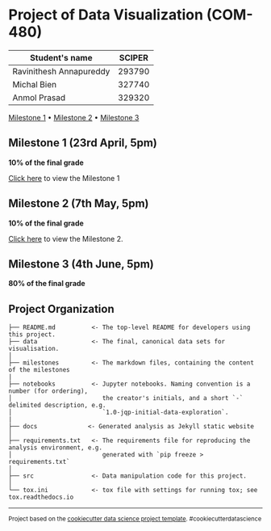 # Project of Data Visualization (COM-480)

| Student's name          | SCIPER |
| ----------------------- | ------ |
| Ravinithesh Annapureddy | 293790 |
| Michal Bien             | 327740 |
| Anmol Prasad            | 329320 |

[Milestone 1](#milestone-1) • [Milestone 2](#milestone-2) • [Milestone 3](#milestone-3)

## Milestone 1 (23rd April, 5pm)

**10% of the final grade**

[Click here](./milestones/milestone1.md) to view the Milestone 1

## Milestone 2 (7th May, 5pm)

**10% of the final grade**

[Click here](./milestones/Milestone2.pdf) to view the Milestone 2.

## Milestone 3 (4th June, 5pm)

**80% of the final grade**

## Project Organization

    ├── README.md          <- The top-level README for developers using this project.
    ├── data               <- The final, canonical data sets for visualisation.
    │
    ├── milestones         <- The markdown files, containing the content of the milestones
    |
    ├── notebooks          <- Jupyter notebooks. Naming convention is a number (for ordering),
    │                         the creator's initials, and a short `-` delimited description, e.g.
    │                         `1.0-jqp-initial-data-exploration`.
    |
    ├── docs              <- Generated analysis as Jekyll static website
    │
    ├── requirements.txt   <- The requirements file for reproducing the analysis environment, e.g.
    │                         generated with `pip freeze > requirements.txt`
    │
    ├── src                <- Data manipulation code for this project.
    │
    └── tox.ini            <- tox file with settings for running tox; see tox.readthedocs.io

---

<p><small>Project based on the <a target="_blank" href="https://drivendata.github.io/cookiecutter-data-science/">cookiecutter data science project template</a>. #cookiecutterdatascience</small></p>
